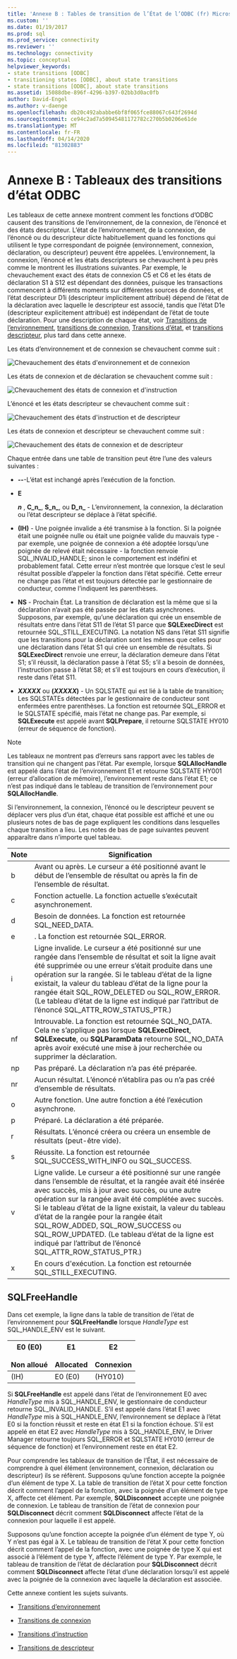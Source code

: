```yaml
---
title: 'Annexe B : Tables de transition de l’État de l’ODBC (fr) Microsoft Docs'
ms.custom: ''
ms.date: 01/19/2017
ms.prod: sql
ms.prod_service: connectivity
ms.reviewer: ''
ms.technology: connectivity
ms.topic: conceptual
helpviewer_keywords:
- state transitions [ODBC]
- transitioning states [ODBC], about state transitions
- state transitions [ODBC], about state transitions
ms.assetid: 15088dbe-896f-4296-b397-02bb3d0ac0fb
author: David-Engel
ms.author: v-daenge
ms.openlocfilehash: db20c492ababbe6bf8f065fce88067c643f2694d
ms.sourcegitcommit: ce94c2ad7a50945481172782c270b5b0206e61de
ms.translationtype: MT
ms.contentlocale: fr-FR
ms.lasthandoff: 04/14/2020
ms.locfileid: "81302883"
---
```

# <a name="appendix-b-odbc-state-transition-tables"></a>Annexe B : Tableaux des transitions d’état ODBC
Les tableaux de cette annexe montrent comment les fonctions d’ODBC causent des transitions de l’environnement, de la connexion, de l’énoncé et des états descripteur. L’état de l’environnement, de la connexion, de l’énoncé ou du descripteur dicte habituellement quand les fonctions qui utilisent le type correspondant de poignée (environnement, connexion, déclaration, ou descripteur) peuvent être appelées. L’environnement, la connexion, l’énoncé et les états descripteurs se chevauchent à peu près comme le montrent les illustrations suivantes. Par exemple, le chevauchement exact des états de connexion C5 et C6 et les états de déclaration S1 à S12 est dépendant des données, puisque les transactions commencent à différents moments sur différentes sources de données, et l’état descripteur D1i (descripteur implicitement attribué) dépend de l’état de la déclaration avec laquelle le descripteur est associé, tandis que l’état D1e (descripteur explicitement attribué) est indépendant de l’état de toute déclaration. Pour une description de chaque état, voir [Transitions de l’environnement](../../../odbc/reference/appendixes/environment-transitions.md), [transitions de connexion](../../../odbc/reference/appendixes/connection-transitions.md), [Transitions d’état](../../../odbc/reference/appendixes/statement-transitions.md), et [transitions descripteur](../../../odbc/reference/appendixes/descriptor-transitions.md), plus tard dans cette annexe.  
  
 Les états d’environnement et de connexion se chevauchent comme suit :  
  
 ![Chevauchement des états d'environnement et de connexion](../../../odbc/reference/appendixes/media/app01.gif "app01")  
  
 Les états de connexion et de déclaration se chevauchent comme suit :  
  
 ![Chevauchement des états de connexion et d'instruction](../../../odbc/reference/appendixes/media/app02.gif "app02")  
  
 L’énoncé et les états descripteur se chevauchent comme suit :  
  
 ![Chevauchement des états d'instruction et de descripteur](../../../odbc/reference/appendixes/media/app03.gif "app03")  
  
 Les états de connexion et descripteur se chevauchent comme suit :  
  
 ![Chevauchement des états de connexion et de descripteur](../../../odbc/reference/appendixes/media/app04.gif "app04")  
  
 Chaque entrée dans une table de transition peut être l’une des valeurs suivantes :  
  
-   **--**-L’état est inchangé après l’exécution de la fonction.  
  
-   **E**  

     **_n_** , **C_n_**, **S_n_**, ou **D_n_** - L’environnement, la connexion, la déclaration ou l’état descripteur se déplace à l’état spécifié.  
 
-   **(IH)** - Une poignée invalide a été transmise à la fonction. Si la poignée était une poignée nulle ou était une poignée valide du mauvais type - par exemple, une poignée de connexion a été adoptée lorsqu’une poignée de relevé était nécessaire - la fonction renvoie SQL_INVALID_HANDLE; sinon le comportement est indéfini et probablement fatal. Cette erreur n’est montrée que lorsque c’est le seul résultat possible d’appeler la fonction dans l’état spécifié. Cette erreur ne change pas l’état et est toujours détectée par le gestionnaire de conducteur, comme l’indiquent les parenthèses.  
  
-   **NS** - Prochain État. La transition de déclaration est la même que si la déclaration n’avait pas été passée par les états asynchrones. Supposons, par exemple, qu’une déclaration qui crée un ensemble de résultats entre dans l’état S11 de l’état S1 parce que **SQLExecDirect** est retournée SQL_STILL_EXECUTING. La notation NS dans l’état S11 signifie que les transitions pour la déclaration sont les mêmes que celles pour une déclaration dans l’état S1 qui crée un ensemble de résultats. Si **SQLExecDirect** renvoie une erreur, la déclaration demeure dans l’état S1; s’il réussit, la déclaration passe à l’état S5; s’il a besoin de données, l’instruction passe à l’état S8; et s’il est toujours en cours d’exécution, il reste dans l’état S11.  

-   **_XXXXX_** ou **(*XXXXX*)** - Un SQLSTATE qui est lié à la table de transition; Les SQLSTATEs détectées par le gestionnaire de conducteur sont enfermées entre parenthèses. La fonction est retournée SQL_ERROR et le SQLSTATE spécifié, mais l’état ne change pas. Par exemple, si **SQLExecute** est appelé avant **SQLPrepare**, il retourne SQLSTATE HY010 (erreur de séquence de fonction).  

> [!NOTE]  
>  Les tableaux ne montrent pas d’erreurs sans rapport avec les tables de transition qui ne changent pas l’état. Par exemple, lorsque **SQLAllocHandle** est appelé dans l’état de l’environnement E1 et retourne SQLSTATE HY001 (erreur d’allocation de mémoire), l’environnement reste dans l’état E1; ce n’est pas indiqué dans le tableau de transition de l’environnement pour **SQLAllocHandle**.  
  
 Si l’environnement, la connexion, l’énoncé ou le descripteur peuvent se déplacer vers plus d’un état, chaque état possible est affiché et une ou plusieurs notes de bas de page expliquent les conditions dans lesquelles chaque transition a lieu. Les notes de bas de page suivantes peuvent apparaître dans n’importe quel tableau.  
  
|Note|Signification|  
|--------------|-------------|  
|b|Avant ou après. Le curseur a été positionné avant le début de l’ensemble de résultat ou après la fin de l’ensemble de résultat.|  
|c|Fonction actuelle. La fonction actuelle s’exécutait asynchronement.|  
|d|Besoin de données. La fonction est retournée SQL_NEED_DATA.|  
|e|. La fonction est retournée SQL_ERROR.|  
|i|Ligne invalide. Le curseur a été positionné sur une rangée dans l’ensemble de résultat et soit la ligne avait été supprimée ou une erreur s’était produite dans une opération sur la rangée. Si le tableau d’état de la ligne existait, la valeur du tableau d’état de la ligne pour la rangée était SQL_ROW_DELETED ou SQL_ROW_ERROR. (Le tableau d’état de la ligne est indiqué par l’attribut de l’énoncé SQL_ATTR_ROW_STATUS_PTR.)|  
|nf|Introuvable. La fonction est retournée SQL_NO_DATA. Cela ne s’applique pas lorsque **SQLExecDirect**, **SQLExecute**, ou **SQLParamData** retourne SQL_NO_DATA après avoir exécuté une mise à jour recherchée ou supprimer la déclaration.|  
|np|Pas préparé. La déclaration n’a pas été préparée.|  
|nr|Aucun résultat. L’énoncé n’établira pas ou n’a pas créé d’ensemble de résultats.|  
|o|Autre fonction. Une autre fonction a été l’exécution asynchrone.|  
|p|Préparé. La déclaration a été préparée.|  
|r|Résultats. L’énoncé créera ou créera un ensemble de résultats (peut-être vide).|  
|s|Réussite. La fonction est retournée SQL_SUCCESS_WITH_INFO ou SQL_SUCCESS.|  
|v|Ligne valide. Le curseur a été positionné sur une rangée dans l’ensemble de résultat, et la rangée avait été insérée avec succès, mis à jour avec succès, ou une autre opération sur la rangée avait été complétée avec succès. Si le tableau d’état de la ligne existait, la valeur du tableau d’état de la rangée pour la rangée était SQL_ROW_ADDED, SQL_ROW_SUCCESS ou SQL_ROW_UPDATED. (Le tableau d’état de la ligne est indiqué par l’attribut de l’énoncé SQL_ATTR_ROW_STATUS_PTR.)|  
|x|En cours d'exécution. La fonction est retournée SQL_STILL_EXECUTING.|  
  
## <a name="sqlfreehandle"></a>SQLFreeHandle  
 Dans cet exemple, la ligne dans la table de transition de l’état de l’environnement pour **SQLFreeHandle** lorsque *HandleType* est SQL_HANDLE_ENV est le suivant.  
  
|E0 (E0)<br /><br /> Non alloué|E1<br /><br /> Allocated|E2<br /><br /> Connexion|  
|------------------------|----------------------|-----------------------|  
|(IH)|E0 (E0)|(HY010)|  
  
 Si **SQLFreeHandle** est appelé dans l’état de l’environnement E0 avec *HandleType* mis à SQL_HANDLE_ENV, le gestionnaire de conducteur retourne SQL_INVALID_HANDLE. S’il est appelé dans l’état E1 avec *HandleType* mis à SQL_HANDLE_ENV, l’environnement se déplace à l’état E0 si la fonction réussit et reste en état E1 si la fonction échoue. S’il est appelé en état E2 avec *HandleType* mis à SQL_HANDLE_ENV, le Driver Manager retourne toujours SQL_ERROR et SQLSTATE HY010 (erreur de séquence de fonction) et l’environnement reste en état E2.  
  
 Pour comprendre les tableaux de transition de l’État, il est nécessaire de comprendre à quel élément (environnement, connexion, déclaration ou descripteur) ils se réfèrent. Supposons qu’une fonction accepte la poignée d’un élément de type X. La table de transition de l’état X pour cette fonction décrit comment l’appel de la fonction, avec la poignée d’un élément de type X, affecte cet élément. Par exemple, **SQLDisconnect** accepte une poignée de connexion. Le tableau de transition de l’état de connexion pour **SQLDisconnect** décrit comment **SQLDisconnect** affecte l’état de la connexion pour laquelle il est appelé.  
  
 Supposons qu’une fonction accepte la poignée d’un élément de type Y, où Y n’est pas égal à X. Le tableau de transition de l’état X pour cette fonction décrit comment l’appel de la fonction, avec une poignée de type X qui est associé à l’élément de type Y, affecte l’élément de type Y. Par exemple, le tableau de transition de l’état de déclaration pour **SQLDisconnect** décrit comment **SQLDisconnect** affecte l’état d’une déclaration lorsqu’il est appelé avec la poignée de la connexion avec laquelle la déclaration est associée.  
  
 Cette annexe contient les sujets suivants.  
  
-   [Transitions d’environnement](../../../odbc/reference/appendixes/environment-transitions.md)  
  
-   [Transitions de connexion](../../../odbc/reference/appendixes/connection-transitions.md)  
  
-   [Transitions d’instruction](../../../odbc/reference/appendixes/statement-transitions.md)  
  
-   [Transitions de descripteur](../../../odbc/reference/appendixes/descriptor-transitions.md)
